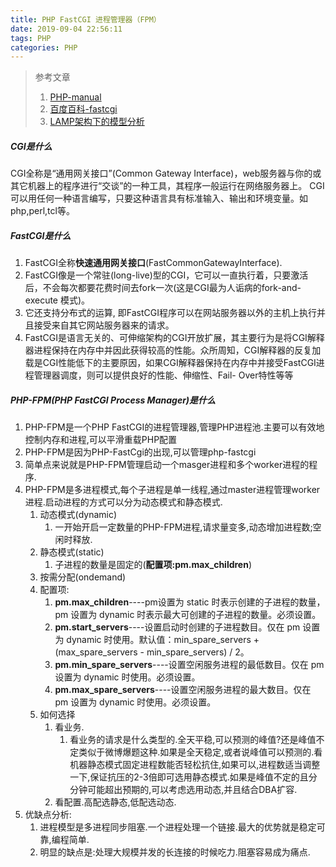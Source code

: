 ```yaml
---
title: PHP FastCGI 进程管理器（FPM）
date: 2019-09-04 22:56:11
tags: PHP
categories: PHP
---
```

> 参考文章
> 1. [PHP-manual](https://www.php.net/manual/zh/install.fpm.php)
> 2. [百度百科-fastcgi](https://baike.baidu.com/item/fastcgi)
> 3. [LAMP架构下的模型分析](https://cloud.tencent.com/developer/news/326669)

<!--more-->

#####  CGI是什么

CGI全称是“通用网关接口”(Common Gateway Interface)，web服务器与你的或其它机器上的程序进行“交谈”的一种工具，其程序一般运行在网络服务器上。 CGI可以用任何一种语言编写，只要这种语言具有标准输入、输出和环境变量。如php,perl,tcl等。

##### FastCGI是什么
1. FastCGI全称**快速通用网关接口**(FastCommonGatewayInterface).
2. FastCGI像是一个常驻(long-live)型的CGI，它可以一直执行着，只要激活后，不会每次都要花费时间去fork一次(这是CGI最为人诟病的fork-and-execute 模式)。
3. 它还支持分布式的运算, 即FastCGI程序可以在网站服务器以外的主机上执行并且接受来自其它网站服务器来的请求。
4. FastCGI是语言无关的、可伸缩架构的CGI开放扩展，其主要行为是将CGI解释器进程保持在内存中并因此获得较高的性能。众所周知，CGI解释器的反复加载是CGI性能低下的主要原因，如果CGI解释器保持在内存中并接受FastCGI进程管理器调度，则可以提供良好的性能、伸缩性、Fail- Over特性等等

##### PHP-FPM(PHP FastCGI Process Manager)是什么
1. PHP-FPM是一个PHP FastCGI的进程管理器,管理PHP进程池.主要可以有效地控制内存和进程,可以平滑重载PHP配置
2. PHP-FPM是因为PHP-FastCgi的出现,可以管理php-fastcgi
3. 简单点来说就是PHP-FPM管理启动一个masger进程和多个worker进程的程序.
4. PHP-FPM是多进程模式,每个子进程是单一线程,通过master进程管理worker进程.启动进程的方式可以分为动态模式和静态模式.
    1. 动态模式(dynamic)
        1. 一开始开启一定数量的PHP-FPM进程,请求量变多,动态增加进程数;空闲时释放.
    2. 静态模式(static)
        1. 子进程的数量是固定的(**配置项:pm.max_children**)
    3. 按需分配(ondemand)
    4. 配置项:
        1. **pm.max_children**----pm设置为 static 时表示创建的子进程的数量，pm 设置为 dynamic 时表示最大可创建的子进程的数量。必须设置。
        2. **pm.start_servers**----设置启动时创建的子进程数目。仅在 pm 设置为 dynamic 时使用。默认值：min_spare_servers + (max_spare_servers - min_spare_servers) / 2。
        3. **pm.min_spare_servers**----设置空闲服务进程的最低数目。仅在 pm 设置为 dynamic 时使用。必须设置。
        4. **pm.max_spare_servers**----设置空闲服务进程的最大数目。仅在 pm 设置为 dynamic 时使用。必须设置。
    2. 如何选择
        1. 看业务.
            1. 看业务的请求是什么类型的.全天平稳,可以预测的峰值?还是峰值不定类似于微博爆题这种.如果是全天稳定,或者说峰值可以预测的.看机器静态模式固定进程数能否轻松抗住,如果可以,进程数适当调整一下,保证抗压的2-3倍即可选用静态模式.如果是峰值不定的且分分钟可能超出预期的,可以考虑选用动态,并且结合DBA扩容.
        2. 看配置.高配选静态,低配选动态.
5. 优缺点分析:
    1. 进程模型是多进程同步阻塞.一个进程处理一个链接.最大的优势就是稳定可靠,编程简单.
    2. 明显的缺点是:处理大规模并发的长连接的时候吃力.阻塞容易成为痛点.